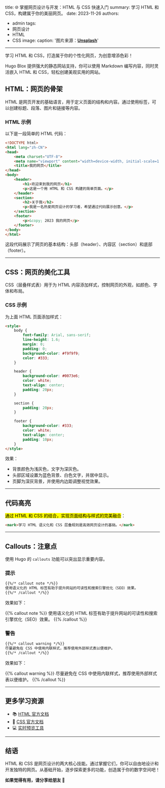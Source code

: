 title: 🌐 掌握网页设计与开发：HTML 与 CSS 快速入门
summary: 学习 HTML 和 CSS，构建属于你的美丽网页。
date: 2023-11-26
authors:

  - admin
    tags:
  - 网页设计
  - HTML
  - CSS
    image:
      caption: '图片来源：[**Unsplash**](https://unsplash.com)'

---

学习 HTML 和 CSS，打造属于你的个性化网页，为创意增添色彩！

Hugo Blox 提供强大的静态网站支持，你可以使用 Markdown 编写内容，同时灵活嵌入 HTML 和 CSS，轻松创建美观实用的网站。

## HTML：网页的骨架

HTML 是网页开发的基础语言，用于定义页面的结构和内容。通过使用标签，可以创建标题、段落、图片和链接等内容。

### HTML 示例

以下是一段简单的 HTML 代码：

```html
<!DOCTYPE html>
<html lang="zh-CN">
<head>
    <meta charset="UTF-8">
    <meta name="viewport" content="width=device-width, initial-scale=1.0">
    <title>我的网页</title>
</head>
<body>
    <header>
        <h1>欢迎来到我的网页</h1>
        <p>这是一个用 HTML 和 CSS 构建的简单页面。</p>
    </header>
    <section>
        <h2>关于我</h2>
        <p>我是一名热爱网页设计的学习者，希望通过代码展示创意。</p>
    </section>
    <footer>
        <p>&copy; 2023 我的网页</p>
    </footer>
</body>
</html>
```

这段代码展示了网页的基本结构：头部（header）、内容区（section）和底部（footer）。

---

## CSS：网页的美化工具

CSS（层叠样式表）用于为 HTML 内容添加样式，控制网页的外观，如颜色、字体和布局。

### CSS 示例

为上面 HTML 页面添加样式：

```html
<style>
    body {
        font-family: Arial, sans-serif;
        line-height: 1.6;
        margin: 0;
        padding: 0;
        background-color: #f9f9f9;
        color: #333;
    }

    header {
        background-color: #0073e6;
        color: white;
        text-align: center;
        padding: 20px;
    }

    section {
        padding: 20px;
    }

    footer {
        background-color: #333;
        color: white;
        text-align: center;
        padding: 10px;
    }
</style>
```

效果：

- 背景颜色为浅灰色，文字为深灰色。
- 头部区域设置为蓝色背景、白色文字，并居中显示。
- 页脚为深灰背景，并使用内边距调整视觉效果。

---

## 代码高亮

<mark>通过 HTML 和 CSS 的结合，实现页面结构与样式的完美融合</mark>：

```html
<mark>学习 HTML 语义化和 CSS 层叠规则是高效网页设计的基础。</mark>
```

---

## Callouts：注意点

使用 Hugo 的 `callouts` 功能可以突出显示重要内容。

### 提示

```markdown
{{%/* callout note */%}}
使用语义化的 HTML 标签有助于提升网站的可读性和搜索引擎优化（SEO）效果。
{{%/* /callout */%}}
```

效果如下：

{{% callout note %}}
使用语义化的 HTML 标签有助于提升网站的可读性和搜索引擎优化（SEO）效果。
{{% /callout %}}

### 警告

```markdown
{{%/* callout warning */%}}
尽量避免在 CSS 中使用内联样式，推荐使用外部样式表以便维护。
{{%/* /callout */%}}
```

效果如下：

{{% callout warning %}}
尽量避免在 CSS 中使用内联样式，推荐使用外部样式表以便维护。
{{% /callout %}}

---

## 更多学习资源

- 📚 [HTML 官方文档](https://developer.mozilla.org/zh-CN/docs/Web/HTML)
- 🎨 [CSS 官方文档](https://developer.mozilla.org/zh-CN/docs/Web/CSS)
- 💻 [实时预览工具](https://codepen.io/)

---

## 结语

HTML 和 CSS 是网页设计的两大核心技能。通过掌握它们，你可以自由地设计和开发独特的网页。从基础开始，逐步探索更多的功能，创造属于你的数字空间吧！

**如果觉得有用，请分享给朋友 🙌**